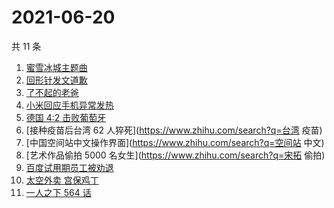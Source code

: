 # 2021-06-20

共 11 条

<!-- BEGIN -->
<!-- 最后更新时间 Sun Jun 20 2021 13:09:13 GMT+0800 (China Standard Time) -->

1. [蜜雪冰城主题曲](https://www.zhihu.com/search?q=蜜雪冰城)
2. [回形针发文道歉](https://www.zhihu.com/search?q=回形针道歉)
3. [了不起的老爸](https://www.zhihu.com/search?q=了不起的老爸)
4. [小米回应手机异常发热](https://www.zhihu.com/search?q=小米)
5. [德国 4:2 击败葡萄牙](https://www.zhihu.com/search?q=德国队)
6. [接种疫苗后台湾 62 人猝死](https://www.zhihu.com/search?q=台湾 疫苗)
7. [中国空间站中文操作界面](https://www.zhihu.com/search?q=空间站 中文)
8. [艺术作品偷拍 5000 名女生](https://www.zhihu.com/search?q=宋拓 偷拍)
9. [百度试用期员工被劝退](https://www.zhihu.com/search?q=百度员工被劝退)
10. [太空外卖 宫保鸡丁](https://www.zhihu.com/search?q=太空外卖)
11. [一人之下 564 话](https://www.zhihu.com/search?q=一人之下)

<!-- END -->
